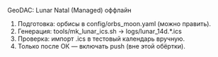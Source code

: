 GeoDAC: Lunar Natal (Managed) оффлайн
1) Подготовка: орбисы в config/orbs_moon.yaml (можно править).
2) Генерация: tools/mk_lunar_ics.sh  → logs/lunar_14d.*.ics
3) Проверка: импорт .ics в тестовый календарь вручную.
4) Только после ОК — включать push (вне этой обёртки).
